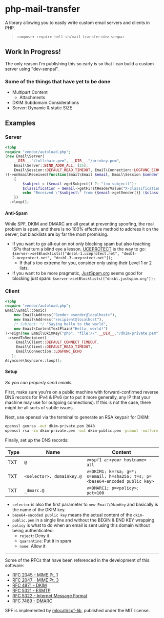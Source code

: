 # php-mail-transfer

A library allowing you to easily write custom email servers and clients in PHP.

> `composer require hell-sh/mail-transfer:dev-senpai`

## Work In Progress!

The only reason I'm publishing this so early is so that I can build a custom server using "dev-senpai".

### Some of the things that have yet to be done

- Multipart Content
  - Attachments
- DKIM Subdomain Considerations
- Server: Dynamic & static SIZE

## Examples

### Server

```PHP
<?php
require "vendor/autoload.php";
(new Email\Server(
    __DIR__."/fullchain.pem", __DIR__."/privkey.pem",
    Email\Server::BIND_ADDR_ALL, [25],
    Email\Session::DEFAULT_READ_TIMEOUT, Email\Connection::LOGFUNC_ECHO
))->onEmailReceived(function(Email\Email $email, Email\Session $sender)
    {
        $subject = ($email->getSubject() ?: "(no subject)");
        $classification = $email->getFirstHeaderValue("X-Classification");
        echo "Received \"$subject\" from {$email->getSender()} ($classification)".PHP_EOL;
    })
  ->loop();
```

#### Anti-Spam

While SPF, DKIM and DMARC are all great at preventing spoofing, the real problem is spam, and there is no 100% effective method to address it on the server, but blacklists are by far the most promising.

- If you want to go all-out on not only blocking spam but also teaching ISPs that turn a blind eye a lesson, [UCEPROTECT](https://www.uceprotect.net/) is the way to go: `$server->setBlocklists(["dnsbl-1.uceprotect.net", "dnsbl-2.uceprotect.net", "dnsbl-3.uceprotect.net"]);`
    - If that's too extreme for you, consider only using their Level 1 or 2 lists.
- If you want to be more pragmatic, [JustSpam.org](http://www.justspam.org/) seems good for blocking just spam: `$server->setBlocklists(["dnsbl.justspam.org"]);`

### Client

```PHP
<?php
require "vendor/autoload.php";
Email\Email::basic(
    new Email\Address("Sender <sender@localhost>"),
    new Email\Address("recipient@localhost"),
    /* Subject: */ "Saying hello to the world",
    new Email\ContentTextPlain("Hello, world!")
)->sign(new Email\DkimKey("php", "file://".__DIR__."/dkim-private.pem"))
 ->sendToRecipient(
     Email\Client::DEFAULT_CONNECT_TIMEOUT,
     Email\Client::DEFAULT_READ_TIMEOUT,
     Email\Connection::LOGFUNC_ECHO
   );
Asyncore\Asyncore::loop();
```

#### Setup

*So you can properly send emails.*

First, make sure you're on a public machine with forward-confirmed reverse DNS records for IPv4 & IPv6 (or to put it more generally, any IP that your machine may use for outgoing connections). If this is not the case, there might be all sorts of subtle issues.

Next, use openssl via the terminal to generate an RSA keypair for DKIM:

```BASH
openssl genrsa -out dkim-private.pem 2048
openssl rsa -in dkim-private.pem -out dkim-public.pem -pubout -outform PEM
```

Finally, set up the DNS records:

| Type | Name | Content |
| --- | --- | --- |
| TXT | `@` | `v=spf1 a:<your hostname> -all` |
| TXT | `<selector>._domainkey.@` | `v=DKIM1; k=rsa; g=*; s=email; h=sha256; t=s; p=<base64-encoded public key>` |
| TXT | `_dmarc.@` | `v=DMARC1; p=<policy>; pct=100` |

- `selector` is also the first parameter to `new Email\DkimKey` and basically is the name of the DKIM key.
- `base64-encoded public key` means the actual content of the `dkim-public.pem` in a single line and without the BEGIN & END KEY wrapping.
- `policy` is what to do when an email is sent using this domain without being authenticated:
    - `reject`: Deny it
    - `quarantine`: Put it in spam
    - `none`: Allow it

---

Some of the RFCs that have been referenced in the development of this software:

- [RFC 2045 - MIME Pt. 1](https://tools.ietf.org/html/rfc2045)
- [RFC 2047 - MIME Pt. 3](https://tools.ietf.org/html/rfc2047)
- [RFC 4871 - DKIM](https://tools.ietf.org/html/rfc4871)
- [RFC 5321 - ESMTP](https://tools.ietf.org/html/rfc5321)
- [RFC 5322 - Internet Message Format](https://tools.ietf.org/html/rfc5322)
- [RFC 7489 - DMARC](https://tools.ietf.org/html/rfc7489)

SPF is implemented by [mlocati/spf-lib](https://github.com/mlocati/spf-lib), published under the MIT license.
